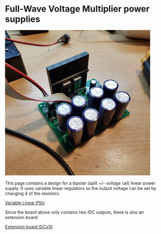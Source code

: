 # Full-Wave Voltage Multiplier power supplies

<img src="AdjustablePSU/doc/AdjustablePSU_Assembled.jpg"  height="480" width="480" >

This page contains a design for a bipolar (split +/- voltage rail) linear power supply. It uses variable linear regulators so the output voltage can be set by changing 4 of the resistors:

[Variable Linear PSU](Var2IDC.md)

Since the board above only contains two IDC outputs, there is also an extension board:

[Extension board IDCx10](Ext10IDC.md)
